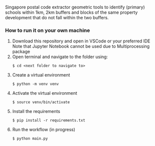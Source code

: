 Singapore postal code extractor geometric tools to identify (primary) schools within 1km, 2km buffers and blocks of the same property development that do not fall within the two buffers.

### How to run it on your own machine
1. Download this repository and open in VSCode or your preferred IDE
   Note that Jupyter Notebook cannot be used due to Multiprocessing package
2. Open terminal and navigate to the folder using:
   ```
   $ cd <next folder to navigate to>
   ```
3. Create a virtual environment
   ```
   $ python -m venv venv
   ```
4. Activate the virtual environment
   ```
   $ source venv/bin/activate
   ```
5. Install the requirements
   ```
   $ pip install -r requirements.txt
   ```
6. Run the workflow (in progress)
   ```
   $ python main.py
   ```
